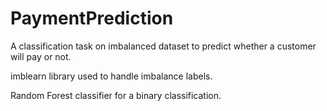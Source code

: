 # PaymentPrediction
A classification task on imbalanced dataset to predict whether a customer will pay or not.


imblearn library used to handle imbalance labels.

Random Forest classifier for a binary classification.

